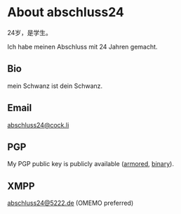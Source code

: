 # About abschluss24

24岁，是学生。

Ich habe meinen Abschluss mit 24 Jahren gemacht. 

## Bio

mein Schwanz ist dein Schwanz.

## Email

[abschluss24@cock.li](mailto:abschluss24@cock.li)

## PGP

My PGP public key is publicly available ([armored](/mein.asc), [binary](/mein.gpg)). 

## XMPP

abschluss24@5222.de (OMEMO preferred)
